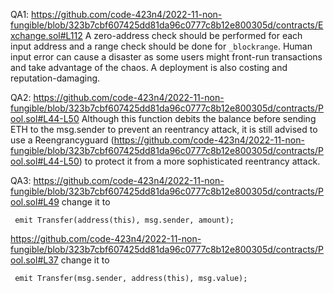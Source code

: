 QA1: https://github.com/code-423n4/2022-11-non-fungible/blob/323b7cbf607425dd81da96c0777c8b12e800305d/contracts/Exchange.sol#L112
A zero-address check should be performed for each input address and a range check should be done for ``_blockrange``. Human input error can cause a disaster as some users might front-run transactions and take advantage of the chaos. A deployment is also costing and reputation-damaging.

QA2: https://github.com/code-423n4/2022-11-non-fungible/blob/323b7cbf607425dd81da96c0777c8b12e800305d/contracts/Pool.sol#L44-L50
Although this function debits the balance before sending ETH to the msg.sender to prevent an reentrancy attack, it is still advised to use a Reengrancyguard (https://github.com/code-423n4/2022-11-non-fungible/blob/323b7cbf607425dd81da96c0777c8b12e800305d/contracts/Pool.sol#L44-L50) to protect it from a more sophisticated reentrancy attack. 

QA3:        https://github.com/code-423n4/2022-11-non-fungible/blob/323b7cbf607425dd81da96c0777c8b12e800305d/contracts/Pool.sol#L49
change it to
```
 emit Transfer(address(this), msg.sender, amount);
```
https://github.com/code-423n4/2022-11-non-fungible/blob/323b7cbf607425dd81da96c0777c8b12e800305d/contracts/Pool.sol#L37
change it to
```
 emit Transfer(msg.sender, address(this), msg.value);
```